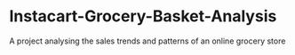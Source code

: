 # Instacart-Grocery-Basket-Analysis
A project analysing the sales trends and patterns of an online grocery store
